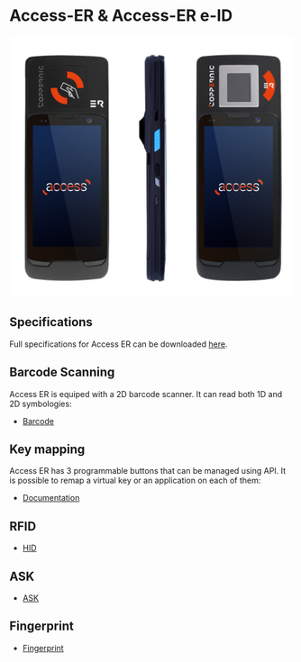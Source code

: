 Access-ER & Access-ER e-ID
======

![](/img/devices/access_er_rfid-eid.jpg)

Specifications
--------------

Full specifications for Access ER can be downloaded [here](https://www.coppernic.fr/en/documentations/).

Barcode Scanning
----------------

Access ER is equiped with a 2D barcode scanner. It can read both 1D and 2D symbologies:

- [Barcode](/sdk/barcode/manager.md)

Key mapping
-----------

Access ER has 3 programmable buttons that can be managed using API. It is possible to remap a virtual key or an application on each of them:


- [Documentation](/sdk/core/mapping.md)

RFID
----

- [HID](/docs/product/access-er/hid)


ASK
----

- [ASK](/docs/product/access-er/ask)


Fingerprint
----

- [Fingerprint](/docs/product/access-er/fingerprint)
